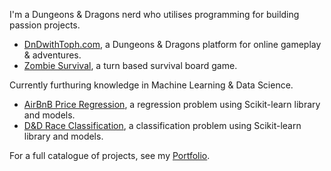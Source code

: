 I'm a Dungeons & Dragons nerd who utilises programming for building passion projects.

- [DnDwithToph.com](https://dndwithtoph.com/), a Dungeons & Dragons platform for online gameplay & adventures.
- [Zombie Survival](https://tophercollins.github.io/zombie-survival.html), a turn based survival board game.

Currently furthuring knowledge in Machine Learning & Data Science.

- [AirBnB Price Regression](https://tophercollins.github.io/airbnb-price-regression.html), a regression problem using Scikit-learn library and models.
- [D&D Race Classification](https://tophercollins.github.io/dnd-race-classification.html), a classification problem using Scikit-learn library and models.

For a full catalogue of projects, see my [Portfolio](https://tophercollins.github.io/).
